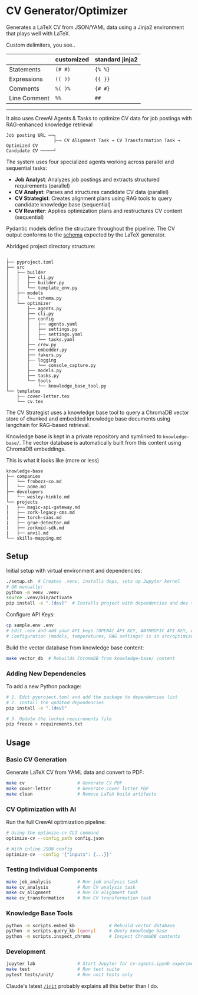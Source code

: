# CV Generator/Optimizer

Generates a LaTeX CV from JSON/YAML data using a Jinja2 environment that plays well with LaTeX.

Custom delimiters, you see..

|              | customized | standard jinja2 |
| ------------ | ---------- | --------------- |
| Statements   | `(# #)`    | `{% %}`         |
| Expressions  | `(( ))`    | `{{ }}`         |
| Comments     | `%( )%`    | `{# #}`         |
| Line Comment | `%%`       | `##`            |

---

It also uses CrewAI Agents & Tasks to optimize CV data for job postings with RAG-enhanced knowledge retrieval

```
Job posting URL ──┐
                  ├─→ CV Alignment Task → CV Transformation Task → Optimized CV
Candidate CV ─────┘
```

The system uses four specialized agents working across parallel and sequential tasks:

- **Job Analyst**: Analyzes job postings and extracts structured requirements (parallel)
- **CV Analyst**: Parses and structures candidate CV data (parallel)
- **CV Strategist**: Creates alignment plans using RAG tools to query candidate knowledge base (sequential)
- **CV Rewriter**: Applies optimization plans and restructures CV content (sequential)

Pydantic models define the structure throughout the pipeline. The CV output conforms to the [schema](https://github.com/evokateur/cv-agents/blob/main/data/cv-schema.json) expected by the LaTeX generator.

Abridged project directory structure:

```
.
├── pyproject.toml
├── src
│   ├── builder
│   │   ├── cli.py
│   │   ├── builder.py
│   │   └── template_env.py
│   ├── models
│   │   └── schema.py
│   └── optimizer
│       ├── agents.py
│       ├── cli.py
│       ├── config
│       │   ├── agents.yaml
│       │   ├── settings.py
│       │   ├── settings.yaml
│       │   └── tasks.yaml
│       ├── crew.py
│       ├── embedder.py
│       ├── fakers.py
│       ├── logging
│       │   └── console_capture.py
│       ├── models.py
│       ├── tasks.py
│       └── tools
│           └── knowledge_base_tool.py
└── templates
    ├── cover-letter.tex
    └── cv.tex
```

The CV Strategist uses a knowledge base tool to query a ChromaDB vector store of chunked and embedded knowledge base documents using langchain for RAG-based retrieval.

Knowledge base is kept in a private repository and symlinked to `knowledge-base/`. The vector database is automatically built from this content using ChromaDB embeddings.

This is what it looks like (more or less)

```
knowledge-base
├── companies
│   └── frobozz-co.md
│   └── acme.md
├── developers
│   └── wesley-hinkle.md
└── projects
|   ├── magic-api-gateway.md
|   ├── zork-legacy-cms.md
|   ├── torch-saas.md
|   ├── grue-detector.md
|   ├── zorkmid-sdk.md
|   ├── anvil.md
└── skills-mapping.md
```

## Setup

Initial setup with virtual environment and dependencies:

```bash
./setup.sh  # Creates .venv, installs deps, sets up Jupyter kernel
# OR manually:
python -m venv .venv
source .venv/bin/activate
pip install -e ".[dev]"  # Installs project with dependencies and dev tools (pytest, jupyter)
```

Configure API Keys:

```bash
cp sample.env .env
# Edit .env and add your API keys (OPENAI_API_KEY, ANTHROPIC_API_KEY, etc.)
# Configuration (models, temperatures, RAG settings) is in src/optimizer/config/settings.yaml
```

Build the vector database from knowledge base content:

```bash
make vector_db  # Rebuilds ChromaDB from knowledge-base/ content
```

### Adding New Dependencies

To add a new Python package:

```bash
# 1. Edit pyproject.toml and add the package to dependencies list
# 2. Install the updated dependencies
pip install -e ".[dev]"

# 3. Update the locked requirements file
pip freeze > requirements.txt
```

## Usage

### Basic CV Generation

Generate LaTeX CV from YAML data and convert to PDF:

```bash
make cv                    # Generate CV PDF
make cover-letter          # Generate cover letter PDF
make clean                 # Remove LaTeX build artifacts
```

### CV Optimization with AI

Run the full CrewAI optimization pipeline:

```bash
# Using the optimize-cv CLI command
optimize-cv --config_path config.json

# With inline JSON config
optimize-cv --config '{"inputs": {...}}'
```

### Testing Individual Components

```bash
make job_analysis          # Run job analysis task 
make cv_analysis           # Run CV analysis task
make cv_alignment          # Run CV alignment task
make cv_transformation     # Run CV transformation task
```

### Knowledge Base Tools

```bash
python -m scripts.embed_kb             # Rebuild vector database
python -m scripts.query_kb [query]     # Query knowledge base
python -m scripts.inspect_chroma       # Inspect ChromaDB contents
```

### Development

```bash
jupyter lab                # Start Jupyter for cv-agents.ipynb experimentation
make test                  # Run test suite
pytest tests/unit/         # Run unit tests only
```

Claude's latest [`/init`](/CLAUDE.md) probably explains all this better than I do.
